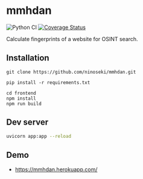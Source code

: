 # mmhdan

![Python CI](https://github.com/ninoseki/mmhdan/workflows/Python%20CI/badge.svg)
[![Coverage Status](https://coveralls.io/repos/github/ninoseki/mmhdan/badge.svg?branch=master)](https://coveralls.io/github/ninoseki/mmhdan?branch=master)

Calculate fingerprints of a website for OSINT search.

## Installation

```bassh
git clone https://github.com/ninoseki/mmhdan.git

pip install -r requirements.txt

cd frontend
npm install
npm run build
```

## Dev server

```bash
uvicorn app:app --reload
```

## Demo

* https://mmhdan.herokuapp.com/

